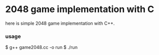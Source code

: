 # 2048 game implementation with C
  
  here is simple 2048 game implementation with C++. 
  
  ### usage
   $  g++ game2048.cc -o run
   $  ./run
  
  
